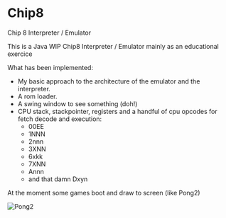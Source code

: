 # Chip8
Chip 8 Interpreter / Emulator

This is a Java WIP Chip8 Interpreter / Emulator mainly as an educational exercice

What has been implemented:
* My basic approach to the architecture of the emulator and the interpreter.
* A rom loader.
* A swing window to see something (doh!)
* CPU stack, stackpointer, registers and a handful of cpu opcodes for fetch decode and execution:
  * 00EE
  * 1NNN
  * 2nnn
  * 3XNN
  * 6xkk
  * 7XNN
  * Annn
  * and that damn Dxyn

At the moment some games boot and draw to screen (like Pong2)

![Pong2](https://user-images.githubusercontent.com/28767885/46166952-c58b7700-c294-11e8-99c5-374c34168b1e.png)

